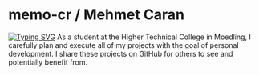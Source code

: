 # memo-cr / Mehmet Caran
[![Typing SVG](https://readme-typing-svg.demolab.com?font=Fira+Code&size=30&pause=1000&center=true&width=435&lines=Developer;Student)](https://git.io/typing-svg)
As a student at the Higher Technical College in Moedling, I carefully plan and execute all of my projects with the goal of personal development. I share these projects on GitHub for others to see and potentially benefit from.

# 
